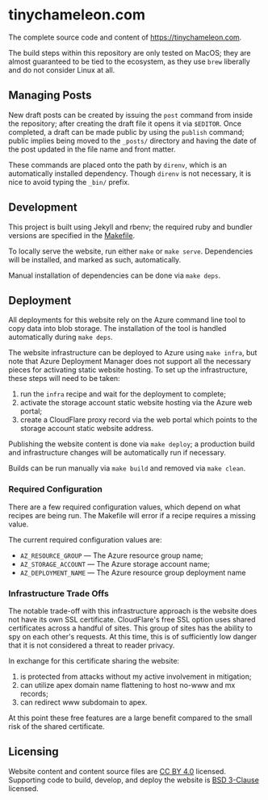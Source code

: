 # tinychameleon.com

The complete source code and content of https://tinychameleon.com.

The build steps within this repository are only tested on MacOS; they are
almost guaranteed to be tied to the ecosystem, as they use `brew` liberally
and do not consider Linux at all.

## Managing Posts

New draft posts can be created by issuing the `post` command from inside the
repository; after creating the draft file it opens it via `$EDITOR`. Once
completed, a draft can be made public by using the `publish` command; public
implies being moved to the `_posts/` directory and having the date of the post
updated in the file name and front matter.

These commands are placed onto the path by `direnv`, which is an automatically
installed dependency. Though `direnv` is not necessary, it is nice to avoid
typing the `_bin/` prefix.


## Development

This project is built using Jekyll and rbenv; the required ruby and bundler
versions are specified in the [Makefile](Makefile).

To locally serve the website, run either `make` or `make serve`. Dependencies
will be installed, and marked as such, automatically.

Manual installation of dependencies can be done via `make deps`.


## Deployment

All deployments for this website rely on the Azure command line tool to copy
data into blob storage. The installation of the tool is handled automatically
during `make deps`.

The website infrastructure can be deployed to Azure using `make infra`, but
note that Azure Deployment Manager does not support all the necessary pieces
for activating static website hosting. To set up the infrastructure, these
steps will need to be taken:

1. run the `infra` recipe and wait for the deployment to complete;
2. activate the storage account static website hosting via the Azure web portal;
3. create a CloudFlare proxy record via the web portal which points to the
   storage account static website address.

Publishing the website content is done via `make deploy`; a production build
and infrastructure changes will be automatically run if necessary.

Builds can be run manually via `make build` and removed via `make clean`.


### Required Configuration

There are a few required configuration values, which depend on what recipes
are being run. The Makefile will error if a recipe requires a missing value.

The current required configuration values are:
- `AZ_RESOURCE_GROUP` &mdash; The Azure resource group name;
- `AZ_STORAGE_ACCOUNT` &mdash; The Azure storage account name;
- `AZ_DEPLOYMENT_NAME` &mdash; The Azure resource group deployment name


### Infrastructure Trade Offs

The notable trade-off with this infrastructure approach is the website does not
have its own SSL certificate. CloudFlare's free SSL option uses shared
certificates across a handful of sites. This group of sites has the ability to
spy on each other's requests. At this time, this is of sufficiently low danger
that it is not considered a threat to reader privacy.

In exchange for this certificate sharing the website:

1. is protected from attacks without my active involvement in mitigation;
2. can utilize apex domain name flattening to host no-www and mx records;
3. can redirect www subdomain to apex.

At this point these free features are a large benefit compared to the small
risk of the shared certificate.


## Licensing

Website content and content source files are
[CC BY 4.0](https://creativecommons.org/licenses/by/4.0/) licensed.
Supporting code to build, develop, and deploy the website is
[BSD 3-Clause](./LICENSE) licensed.
